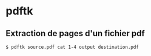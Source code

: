 pdftk
=====

## Extraction de pages d'un fichier pdf
```
$ pdftk source.pdf cat 1-4 output destination.pdf
```


